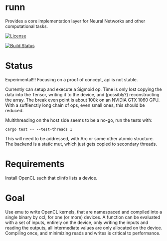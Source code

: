 # runn
Provides a core implementation layer for Neural Networks and other computational tasks. 

[![License](https://img.shields.io/badge/license-MIT-blue.svg)](https://github.com/charles-r-earp/runn/LICENSE)

[![Build Status](https://travis-ci.com/charles-r-earp/runn.svg?branch=master)](https://travis-ci.com/charles-r-earp/runn)

# Status
Experimental!!! Focusing on a proof of concept, api is not stable.

Currently can setup and execute a Sigmoid op. Time is only lost copying the data into the Tensor, writing it to the device, and (possibly?) reconstructing the array. The break even point is about 100k on an NVIDIA GTX 1060 GPU. With a suffienctly long chain of ops, even small ones, this should be reduced.  

Multithreading on the host side seems to be a no-go, run the tests with:

    cargo test -- --test-threads 1
    
This will need to be addressed, with Arc or some other atomic structure. The backend is a static mut, which just gets copied to secondary threads. 

# Requirements 
Install OpenCL such that clinfo lists a device. 

# Goal
Use emu to write OpenCL kernels, that are namespaced and compiled into a single binary by ocl, for one (or more) devices. A function can be evaluated with a set of inputs, entirely on the device, only writing the inputs and reading the outputs, all intermediate values are only allocated on the device. Compiling once, and minimizing reads and writes is critical to performance. 



